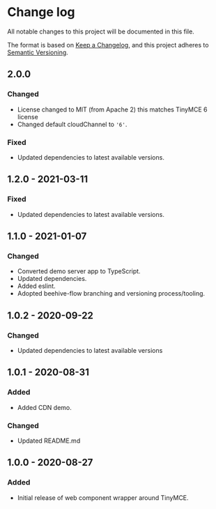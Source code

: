 # Change log
All notable changes to this project will be documented in this file.

The format is based on [Keep a Changelog](https://keepachangelog.com/en/1.0.0/),
and this project adheres to [Semantic Versioning](https://semver.org/spec/v2.0.0.html).

## 2.0.0
### Changed
- License changed to MIT (from Apache 2) this matches TinyMCE 6 license
- Changed default cloudChannel to `'6'`.

### Fixed
- Updated dependencies to latest available versions.

## 1.2.0 - 2021-03-11
### Fixed
- Updated dependencies to latest available versions.

## 1.1.0 - 2021-01-07
### Changed
- Converted demo server app to TypeScript.
- Updated dependencies.
- Added eslint.
- Adopted beehive-flow branching and versioning process/tooling.

## 1.0.2 - 2020-09-22
### Changed
- Updated dependencies to latest available versions

## 1.0.1 - 2020-08-31
### Added
- Added CDN demo.

### Changed
- Updated README.md

## 1.0.0 - 2020-08-27
### Added
- Initial release of web component wrapper around TinyMCE.